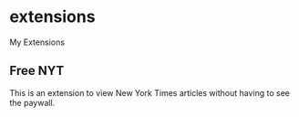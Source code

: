 # extensions

My Extensions

## Free NYT

This is an extension to view New York Times articles without having to see the paywall. 
